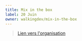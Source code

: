 ```yaml
---
title: Mix in the box
label: 20 Juin
owner: walkingdev/mix-in-the-box
---
```


> [Lien vers l'organisation](http://walkingdev.fr)
